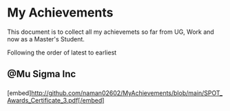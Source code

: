 # My Achievements

This document is to collect all my achievemets so far from UG, Work and now as a Master's Student.

Following the order of latest to earliest

## @Mu Sigma Inc
###
[embed]http://github.com/naman02602/MyAchievements/blob/main/SPOT_Awards_Certificate_3.pdf[/embed]
